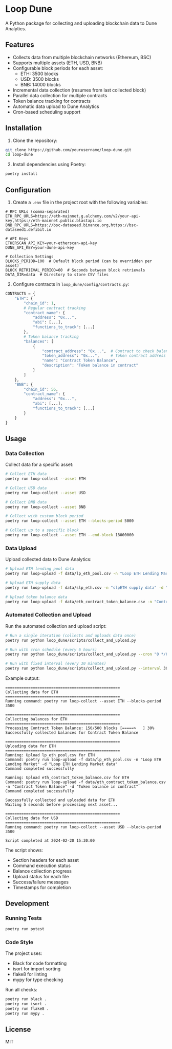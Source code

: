 # Loop Dune

A Python package for collecting and uploading blockchain data to Dune Analytics.

## Features

- Collects data from multiple blockchain networks (Ethereum, BSC)
- Supports multiple assets (ETH, USD, BNB)
- Configurable block periods for each asset:
  - ETH: 3500 blocks
  - USD: 3500 blocks
  - BNB: 14000 blocks
- Incremental data collection (resumes from last collected block)
- Parallel data collection for multiple contracts
- Token balance tracking for contracts
- Automatic data upload to Dune Analytics
- Cron-based scheduling support

## Installation

1. Clone the repository:
```bash
git clone https://github.com/yourusername/loop-dune.git
cd loop-dune
```

2. Install dependencies using Poetry:
```bash
poetry install
```

## Configuration

1. Create a `.env` file in the project root with the following variables:

```env
# RPC URLs (comma-separated)
ETH_RPC_URLS=https://eth-mainnet.g.alchemy.com/v2/your-api-key,https://eth-mainnet.public.blastapi.io
BNB_RPC_URLS=https://bsc-dataseed.binance.org,https://bsc-dataseed1.defibit.io

# API Keys
ETHERSCAN_API_KEY=your-etherscan-api-key
DUNE_API_KEY=your-dune-api-key

# Collection Settings
BLOCKS_PERIOD=100  # Default block period (can be overridden per asset)
BLOCK_RETRIEVAL_PERIOD=60  # Seconds between block retrievals
DATA_DIR=data  # Directory to store CSV files
```

2. Configure contracts in `loop_dune/config/contracts.py`:
```python
CONTRACTS = {
    "ETH": {
        "chain_id": 1,
        # Regular contract tracking
        "contract_name": {
            "address": "0x...",
            "abi": [...],
            "functions_to_track": [...]
        },
        # Token balance tracking
        "balances": [
            {
                "contract_address": "0x...",  # Contract to check balance for
                "token_address": "0x...",     # Token contract address
                "name": "Contract Token Balance",
                "description": "Token balance in contract"
            }
        ]
    },
    "BNB": {
        "chain_id": 56,
        "contract_name": {
            "address": "0x...",
            "abi": [...],
            "functions_to_track": [...]
        }
    }
}
```

## Usage

### Data Collection

Collect data for a specific asset:
```bash
# Collect ETH data
poetry run loop-collect --asset ETH

# Collect USD data
poetry run loop-collect --asset USD

# Collect BNB data
poetry run loop-collect --asset BNB

# Collect with custom block period
poetry run loop-collect --asset ETH --blocks-period 5000

# Collect up to a specific block
poetry run loop-collect --asset ETH --end-block 18000000
```

### Data Upload

Upload collected data to Dune Analytics:
```bash
# Upload ETH lending pool data
poetry run loop-upload -f data/lp_eth_pool.csv -n "Loop ETH Lending Market" -d "Loop ETH Lending Market data"

# Upload ETH supply data
poetry run loop-upload -f data/slp_eth.csv -n "slpETH supply data" -d "slpETH supply data"

# Upload token balance data
poetry run loop-upload -f data/eth_contract_token_balance.csv -n "Contract Token Balance" -d "Token balance in contract"
```

### Automated Collection and Upload

Run the automated collection and upload script:
```bash
# Run a single iteration (collects and uploads data once)
poetry run python loop_dune/scripts/collect_and_upload.py

# Run with cron schedule (every 6 hours)
poetry run python loop_dune/scripts/collect_and_upload.py --cron "0 */6 * * *"

# Run with fixed interval (every 30 minutes)
poetry run python loop_dune/scripts/collect_and_upload.py --interval 30
```

Example output:
```
==================================================
Collecting data for ETH
==================================================
Running command: poetry run loop-collect --asset ETH --blocks-period 3500

==================================================
Collecting balances for ETH
==================================================
Processing Contract Token Balance: 150/500 blocks [=====>   ] 30%
Successfully collected balances for Contract Token Balance

==================================================
Uploading data for ETH
==================================================
Running: Upload lp_eth_pool.csv for ETH
Command: poetry run loop-upload -f data/lp_eth_pool.csv -n "Loop ETH Lending Market" -d "Loop ETH Lending Market data"
Command completed successfully

Running: Upload eth_contract_token_balance.csv for ETH
Command: poetry run loop-upload -f data/eth_contract_token_balance.csv -n "Contract Token Balance" -d "Token balance in contract"
Command completed successfully

Successfully collected and uploaded data for ETH
Waiting 5 seconds before processing next asset...

==================================================
Collecting data for USD
==================================================
Running command: poetry run loop-collect --asset USD --blocks-period 3500

Script completed at 2024-02-20 15:30:00
```

The script shows:
- Section headers for each asset
- Command execution status
- Balance collection progress
- Upload status for each file
- Success/failure messages
- Timestamps for completion

## Development

### Running Tests

```bash
poetry run pytest
```

### Code Style

The project uses:
- Black for code formatting
- isort for import sorting
- flake8 for linting
- mypy for type checking

Run all checks:
```bash
poetry run black .
poetry run isort .
poetry run flake8 .
poetry run mypy .
```

## License

MIT